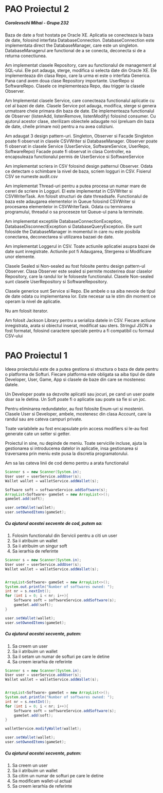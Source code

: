 # PAO Proiectul 2
##### Corolevschi Mihai - Grupa 232

Baza de date a fost hostata pe Oracle XE.
Aplicatia se conecteaza la baza de date, folosind interfata DatabaseConnection.
DatabaseConnection este implementata direct the DatabaseManager, care este un singleton.
DatabaseManagerul are functional de a se conecta, deconecta si de a returna conectiunea.

Am implementat clasele Repository, care au functionalul de management al SQL-ului.
Ele pot adauga, sterge, modifica si selecta date din Oracle XE.
Ele implementeaza din clasa Repo, care la urma ei este o interfata Generica.
Pana cand avem doua clase Repository importante. UserRepo<Account> si SoftwareRepo<Software>.
Clasele ce implementeaza Repo, dau trigger la clasele Observer.

Am Implementat clasele Service, care conecteaza functionalul aplicatie cu cel al bazei de date.
Clasele Service pot adauga, modifica, sterge si genera urmatoare cheie primara din baza de date.
Ele implementeaza functionalul de Observer (listenAdd, listenRemove, listenModify) folosind consumer.
Cu ajutorul acestor clase, sterilizam obiectele adaugate noi (preluam din baza de date, cheile primare noi) pentru a nu avea coliziuni.

Am adaugat 3 design pattern-uri. Singleton, Observer si Facade
Singleton poate fi observat in clasele CSVWriter si DatabaseManager.
Observer poate fi observat in clasele Service (UserService, SoftwareService, UserRepo, SoftwareRepo)
Facade poate fi observat in clasa Controller, ea encapsuleaza functionalul permis de UserService si SoftwareService

Am implementat scriera in CSV folosind design patternul Observer. Odata ce detectam o schimbare la nivel de baza, scriem logguri in CSV.
Fisierul CSV se numeste audit.csv

Am implementat Thread-uri pentru a putea procesa un numar mare de cereri de scriere in Logguri.
El este implementat in CSVWriter si CSVWriterTask. Am folosit structuri de date threadsafe.
Functionalul de baza este adaugarea elementelor in Queue folosind CSVWriter si procesarea elementelor in CSVWriterTask.
Odata cu terminarea programului, threadul o sa proceseze tot Queue-ul pana la terminate.

Am implementat exceptiile DatabaseConnectionException, DatabaseDisconnectException si DatabaseQueryException.
Ele sunt foloside the DatabaseManager in momentul in care nu este posibila conectarea, deconectarea si utilizarea bazaei de date.

Am implementat Loggerul in CSV. Toate actiunile aplicatiei asupra bazei de date sunt inregistrate.
Actiunile pot fi Adaugarea, Stergerea si Modificare unor elemente.

Clasele Sealed si Non-sealed au fost folosite pentru design pattern-ul Observer. Clasa Observer este sealed si permite mosterirea doar claselor Repository, care la randul lor le foloseste functionalul.
Clasele Non-sealed sunt clasele UserRepository si SoftwareRepository.
 
Clasele generice sunt Service si Repo. Ele ambele o sa aiba nevoie de tipul de date odata cu implementarea lor.
Este necesar sa le stim din moment ce operam la nivel de aplicatie.
 
Nu am folosit iterator.
 
Am folosit Jackson Library pentru a serializa datele in CSV.
Fiecare actiune inregistrata, arata si obiectul inserat, modificat sau sters.
Stringul JSON a fost formatat, folosind caractere speciale pentru a fi compatibil cu formaul CSV-ului




# PAO Proiectul 1

Ideea proiectului este de a putea gestiona si structura o baza de date pentru o platforma de Softuri.
Fiecare platforma este obligata sa aiba tipul de date Developer, User, Game, App si clasele de baze din care se mostenesc datele.

Un Developer poate sa dezvolte aplicatii sau jocuri, pe cand un user poate doar sa le detina.
Un Soft poate fi o aplicatie sau poate sa fie si un joc.

Pentru eliminarea redundatelor, au fost folosite Enum-uri si mosteniri.
Clasele User si Developer, ambele, mostenesc din clasa Account, care la randul sau are cateva campuri private.

Toate variabilele au fost encapsulate prin access modifiers si le-au fost generate cate un setter si getter.
 
Proiectul in sine, nu depinde de meniu. Toate serviciile incluse, ajuta la gestionarea si introducerea datelor in
aplicatie, insa gestionarea si traversarea prin meniu este pusa la discretia programatorului.

Am sa las cateva linii de cod demo pentru a arata functionalul

```JAVA
Scanner s = new Scanner(System.in);
User user = userService.addUser(s);
Wallet wallet = walletService.addWallet(s);

Software soft = softwareService.addSoftware(s);
ArrayList<Software> gameSet = new ArrayList<>();
gameSet.add(soft);

user.setWallet(wallet);
user.setOwnedItems(gameSet);
```
##### Cu ajutorul acestei secvente de cod, putem sa:
1) Folosim functionalul din Servicii pentru a citi un user
2) Sa ii atribuim un wallet
3) Sa ii atribuim un singur soft
4) Sa ierarhia de referinte

```JAVA
Scanner s = new Scanner(System.in);
User user = userService.addUser(s);
Wallet wallet = walletService.addWallet(s);


ArrayList<Software> gameSet = new ArrayList<>();
System.out.println("Number of softwares owned: ");
int nr = s.nextInt();
for (int i = 0; i < nr; i++){
    Software soft = softwareService.addSoftware(s);
    gameSet.add(soft);
}

user.setWallet(wallet);
user.setOwnedItems(gameSet);
```
##### Cu ajutorul acestei secvente, putem:
1) Sa creem un user
2) Sa ii atribuim un wallet
3) Sa il setam un numar de softuri pe care le detine
4) Sa creem ierarhia de referinte

```JAVA
Scanner s = new Scanner(System.in);
User user = userService.addUser(s);
Wallet wallet = walletService.addWallet(s);


ArrayList<Software> gameSet = new ArrayList<>();
System.out.println("Number of softwares owned: ");
int nr = s.nextInt();
for (int i = 0; i < nr; i++){
    Software soft = softwareService.addSoftware(s);
    gameSet.add(soft);
}

walletService.modifyWallet(wallet);

user.setWallet(wallet);
user.setOwnedItems(gameSet);
```
##### Cu ajoturul acestei secvente, putem:
1) Sa creem un user
2) Sa ii atribuim un wallet
3) Sa citim un numar de softuri pe care le detine
4) Sa modificam wallet-ul actual
5) Sa creem ierarhia de referinte


